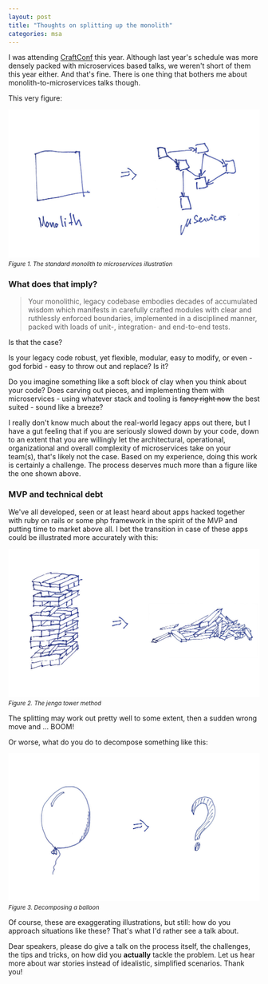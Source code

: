 ```yaml
---
layout: post
title: "Thoughts on splitting up the monolith"
categories: msa
---
```


I was attending [CraftConf] this year. Although last year's schedule was more densely packed with microservices based talks, we weren't short of them this year either. And that's fine. There is one thing that bothers me about monolith-to-microservices talks though.

This very figure:

![monolith to microservices][monolith to msa]
<small><i>Figure 1. The standard monolith to microservices illustration</i></small>

### What does that imply?

> Your monolithic, legacy codebase embodies decades of accumulated wisdom which manifests in carefully crafted modules with clear and ruthlessly enforced boundaries, implemented in a disciplined manner, packed with loads of unit-, integration- and end-to-end tests.

Is that the case?

Is your legacy code robust, yet flexible, modular, easy to modify, or even - god forbid - easy to throw out and replace? Is it?

Do you imagine something like a soft block of clay when you think about your code? Does carving out pieces, and implementing them with microservices - using whatever stack and tooling is ~~fancy right now~~ the best suited - sound like a breeze?

I really don't know much about the real-world legacy apps out there, but I have a gut feeling that if you are seriously slowed down by your code, down to an extent that you are willingly let the architectural, operational, organizational and overall complexity of microservices take on your team(s), that's likely not the case.
Based on my experience, doing this work is certainly a challenge. The process deserves much more than a figure like the one shown above.

### MVP and technical debt

We've all developed, seen or at least heard about apps hacked together with ruby on rails or some php framework in the spirit of the MVP and putting time to market above all.
I bet the transition in case of these apps could be illustrated more accurately with this:

![the jenga tower method][jenga tower method]
<small><i>Figure 2. The jenga tower method</i></small>

The splitting may work out pretty well to some extent, then a sudden wrong move and ... BOOM!

Or worse, what do you do to decompose something like this:

![decomposing a balloon][decomposing a balloon]
<small><i>Figure 3. Decomposing a balloon</i></small>

Of course, these are exaggerating illustrations, but still: how do you approach situations like these? That's what I'd rather see a talk about.

Dear speakers, please do give a talk on the process itself, the challenges, the tips and tricks, on how did you __actually__ tackle the problem. Let us hear more about war stories instead of idealistic, simplified scenarios. Thank you!

[CraftConf]: https://craft-conf.com
[jenga]: https://en.wikipedia.org/wiki/Jenga
[monolith to msa]: /images/splitting-up-the-monolith/monolith-to-microservices.jpg
[jenga tower method]: /images/splitting-up-the-monolith/jenga-tower-method.jpg
[decomposing a balloon]: /images/splitting-up-the-monolith/decomposing-a-balloon.jpg
